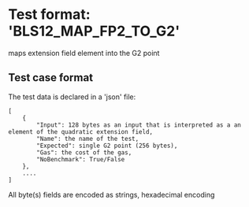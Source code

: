# Test format: 'BLS12_MAP_FP2_TO_G2'

maps extension field element into the G2 point

## Test case format

The test data is declared in a 'json' file:

```
[
    {
        "Input": 128 bytes as an input that is interpreted as a an element of the quadratic extension field,
        "Name": the name of the test,
        "Expected": single G2 point (256 bytes),
        "Gas": the cost of the gas,
        "NoBenchmark": True/False
    },
    ....
]
```

All byte(s) fields are encoded as strings, hexadecimal encoding

